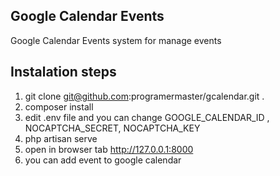 ## Google Calendar Events

Google Calendar Events system for manage events

## Instalation steps
1. git clone git@github.com:programermaster/gcalendar.git .
2. composer install
3. edit .env file and you can change GOOGLE_CALENDAR_ID , NOCAPTCHA_SECRET, NOCAPTCHA_KEY
4. php artisan serve
5. open in browser tab http://127.0.0.1:8000
6. you can add event to google calendar
